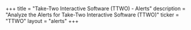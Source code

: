 +++
title = "Take-Two Interactive Software (TTWO) - Alerts"
description = "Analyze the Alerts for Take-Two Interactive Software (TTWO)"
ticker = "TTWO"
layout = "alerts"
+++

